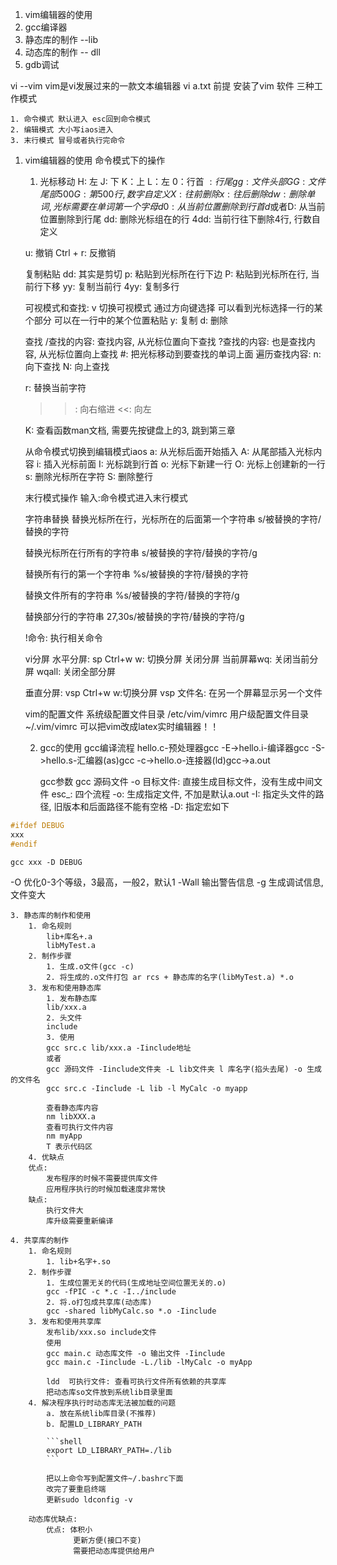 1. vim编辑器的使用
2. gcc编译器
3. 静态库的制作 --lib
4. 动态库的制作 -- dll
5. gdb调试

vi --vim
vim是vi发展过来的一款文本编辑器
vi a.txt
前提 安装了vim 软件
三种工作模式

    1. 命令模式 默认进入 esc回到命令模式
    2. 编辑模式 大小写iaos进入
    3. 末行模式 冒号或者执行完命令
1. vim编辑器的使用
    命令模式下的操作
    1. 光标移动
    H: 左
    J: 下
    K：上
    L：左 
    0：行首
    $: 行尾
    gg: 文件头部
    GG: 文件尾部
    500G: 第500行,数字自定义
    X: 往前删除
    x: 往后删除
    dw: 删除单词, 光标需要在单词第一个字母
    d0: 从当前位置删除到行首
    d$或者D: 从当前位置删除到行尾
    dd: 删除光标组在的行
    4dd: 当前行往下删除4行, 行数自定义

    u: 撤销
    Ctrl + r: 反撤销

    复制粘贴
    dd: 其实是剪切
    p: 粘贴到光标所在行下边
    P: 粘贴到光标所在行, 当前行下移
    yy: 复制当前行
    4yy: 复制多行

    可视模式和查找:
    v 切换可视模式
    通过方向键选择
    可以看到光标选择一行的某个部分
    可以在一行中的某个位置粘贴
    y: 复制
    d: 删除

    查找
    /查找的内容: 查找内容, 从光标位置向下查找
    ?查找的内容: 也是查找内容, 从光标位置向上查找
    #: 把光标移动到要查找的单词上面
    遍历查找内容:
    n: 向下查找
    N: 向上查找

    r: 替换当前字符

    >>: 向右缩进
    <<: 向左

    K: 查看函数man文档, 需要先按键盘上的3, 跳到第三章

    从命令模式切换到编辑模式iaos
    a: 从光标后面开始插入
    A: 从尾部插入光标内容
    i: 插入光标前面
    I: 光标跳到行首
    o: 光标下新建一行
    O: 光标上创建新的一行
    s: 删除光标所在字符
    S: 删除整行

    末行模式操作
    输入:命令模式进入末行模式
    
    字符串替换
    替换光标所在行，光标所在的后面第一个字符串
    s/被替换的字符/替换的字符

    替换光标所在行所有的字符串
    s/被替换的字符/替换的字符/g

    替换所有行的第一个字符串
    %s/被替换的字符/替换的字符

    替换文件所有的字符串
    %s/被替换的字符/替换的字符/g

    替换部分行的字符串
    27,30s/被替换的字符/替换的字符/g

    !命令: 执行相关命令

    vi分屏
    水平分屏: sp
    Ctrl+w w: 切换分屏
    关闭分屏
    当前屏幕wq: 关闭当前分屏
    wqall: 关闭全部分屏

    垂直分屏: vsp
    Ctrl+w w:切换分屏
    vsp 文件名: 在另一个屏幕显示另一个文件

    vim的配置文件
    系统级配置文件目录 /etc/vim/vimrc
    用户级配置文件目录 ~/.vim/vimrc
    可以把vim改成latex实时编辑器！！

    2. gcc的使用
        gcc编译流程
        hello.c-预处理器gcc -E->hello.i-编译器gcc -S->hello.s-汇编器(as)gcc -c->hello.o-连接器(ld)gcc->a.out

        gcc参数
        gcc 源码文件 -o 目标文件: 直接生成目标文件，没有生成中间文件
        esc_: 四个流程
        -o: 生成指定文件, 不加是默认a.out
        -I: 指定头文件的路径, 旧版本和后面路径不能有空格
        -D: 指定宏如下
```c
#ifdef DEBUG
xxx
#endif
```

```shell
gcc xxx -D DEBUG
```

-O 优化0-3个等级，3最高，一般2，默认1
-Wall 输出警告信息
-g 生成调试信息, 文件变大

    3. 静态库的制作和使用
        1. 命名规则
            lib+库名+.a
            libMyTest.a
        2. 制作步骤
            1. 生成.o文件(gcc -c)
            2. 将生成的.o文件打包 ar rcs + 静态库的名字(libMyTest.a) *.o
        3. 发布和使用静态库
            1. 发布静态库
            lib/xxx.a
            2. 头文件
            include
            3. 使用
            gcc src.c lib/xxx.a -Iinclude地址
            或者
            gcc 源码文件 -Iinclude文件夹 -L lib文件夹 l 库名字(掐头去尾) -o 生成的文件名
            gcc src.c -Iinclude -L lib -l MyCalc -o myapp

            查看静态库内容
            nm libXXX.a
            查看可执行文件内容
            nm myApp
            T 表示代码区
        4. 优缺点
        优点:
            发布程序的时候不需要提供库文件
            应用程序执行的时候加载速度非常快
        缺点:
            执行文件大
            库升级需要重新编译
    
    4. 共享库的制作
        1. 命名规则
            1. lib+名字+.so
        2. 制作步骤
            1. 生成位置无关的代码(生成地址空间位置无关的.o)
            gcc -fPIC -c *.c -I../include
            2. 将.o打包成共享库(动态库)
            gcc -shared libMyCalc.so *.o -Iinclude
        3. 发布和使用共享库
            发布lib/xxx.so include文件
            使用
            gcc main.c 动态库文件 -o 输出文件 -Iinclude
            gcc main.c -Iinclude -L./lib -lMyCalc -o myApp

            ldd  可执行文件: 查看可执行文件所有依赖的共享库
            把动态库so文件放到系统lib目录里面
        4. 解决程序执行时动态库无法被加载的问题
            a. 放在系统lib库目录(不推荐)
            b. 配置LD_LIBRARY_PATH

            ```shell
            export LD_LIBRARY_PATH=./lib
            ```

            把以上命令写到配置文件~/.bashrc下面
            改完了要重启终端
            更新sudo ldconfig -v

        动态库优缺点:
            优点: 体积小
                  更新方便(接口不变)
                  需要把动态库提供给用户

    